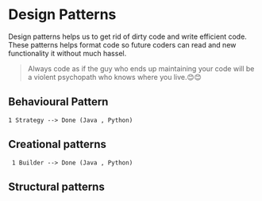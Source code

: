 # Design Patterns
Design patterns helps us to get rid of dirty code and write efficient code. These patterns helps format code so future coders can read and new functionality it without much hassel. 
> Always code as if the guy who ends up maintaining your code will be a violent psychopath who knows where you live.😊😊

## Behavioural Pattern 
    1 Strategy --> Done (Java , Python)

## Creational patterns
     1 Builder --> Done (Java , Python)

## Structural patterns
